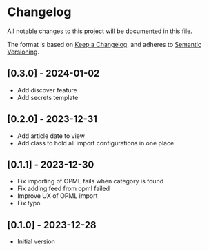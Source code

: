 # Changelog
All notable changes to this project will be documented in this file.

The format is based on [Keep a Changelog](https://keepachangelog.com/en/1.0.0/),
and adheres to [Semantic Versioning](https://semver.org/spec/v2.0.0.html).

## [0.3.0] - 2024-01-02
- Add discover feature
- Add secrets template

## [0.2.0] - 2023-12-31
- Add article date to view 
- Add class to hold all import configurations in one place

## [0.1.1] - 2023-12-30
- Fix importing of OPML fails when category is found
- Fix adding feed from opml failed
- Improve UX of OPML import
- Fix typo

## [0.1.0] - 2023-12-28
- Initial version
